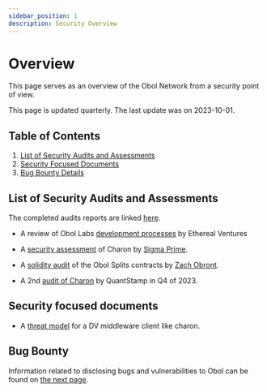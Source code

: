 ```yaml
---
sidebar_position: 1
description: Security Overview
---
```


# Overview

This page serves as an overview of the Obol Network from a security point of view.

This page is updated quarterly. The last update was on 2023-10-01.

## Table of Contents

1. [List of Security Audits and Assessments](#list-of-security-audits-and-assessments)
1. [Security Focused Documents](#security-focused-documents)
1. [Bug Bounty Details](./bug-bounty.md)

## List of Security Audits and Assessments

The completed audits reports are linked [here](https://github.com/ObolNetwork/obol-security/tree/main/audits).

- A review of Obol Labs [development processes](./ev-assessment) by Ethereal Ventures

- A [security assessment](https://github.com/ObolNetwork/obol-security/blob/f9d7b0ad0bb8897f74ccb34cd4bd83012ad1d2b5/audits/Sigma_Prime_Obol_Network_Charon_Security_Assessment_Report_v2_1.pdf) of Charon by [Sigma Prime](https://sigmaprime.io/).

- A [solidity audit](./smart_contract_audit) of the Obol Splits contracts by [Zach Obront](https://zachobront.com/).

- A 2nd [audit of Charon](https://obol.tech/reports/Quantstamp_charon_audit_2023_Q4.pdf) by QuantStamp in Q4 of 2023.

## Security focused documents

- A [threat model](./threat_model) for a DV middleware client like charon.

## Bug Bounty

Information related to disclosing bugs and vulnerabilities to Obol can be found on [the next page](./bug-bounty.md).
